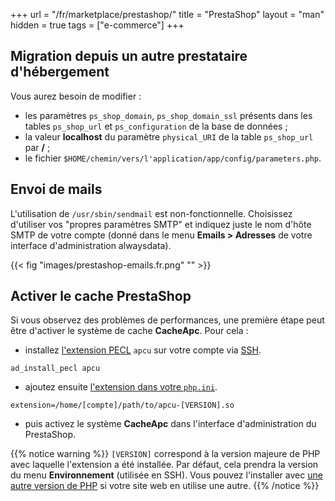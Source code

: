 +++
url = "/fr/marketplace/prestashop/"
title = "PrestaShop"
layout = "man"
hidden = true
tags = ["e-commerce"]
+++

## Migration depuis un autre prestataire d'hébergement

Vous aurez besoin de modifier :

- les paramètres `ps_shop_domain`, `ps_shop_domain_ssl` présents dans les tables `ps_shop_url` et `ps_configuration` de la base de données ;
- la valeur **localhost** du paramètre `physical_URI` de la table `ps_shop_url` par **/** ;
- le fichier `$HOME/chemin/vers/l'application/app/config/parameters.php`.

## Envoi de mails

L'utilisation de `/usr/sbin/sendmail` est non-fonctionnelle. Choisissez d'utiliser vos "propres paramètres SMTP" et indiquez juste le nom d'hôte SMTP de votre compte (donné dans le menu **Emails > Adresses** de votre interface d'administration alwaysdata).

{{< fig "images/prestashop-emails.fr.png" "" >}}

## Activer le cache PrestaShop

Si vous observez des problèmes de performances, une première étape peut être d'activer le système de cache **CacheApc**. Pour cela :

- installez [l'extension PECL](languages/php/extensions#depuis-peclhttpspeclphpnet) `apcu` sur votre compte via [SSH](remote-access/ssh).

```
ad_install_pecl apcu
```

- ajoutez ensuite [l'extension dans votre `php.ini`](languages/php/configuration#paramètres-phpini).

```
extension=/home/[compte]/path/to/apcu-[VERSION].so
```

- puis activez le système **CacheApc** dans l'interface d'administration du PrestaShop.

{{% notice warning %}}
`[VERSION]` correspond à la version majeure de PHP avec laquelle l'extension a été installée. Par défaut, cela prendra la version du menu **Environnement** (utilisée en SSH). Vous pouvez l'installer avec [une autre version de PHP](languages/php/troubleshooting#utiliser-différentes-versions-en-ssh) si votre site web en utilise une autre.
{{% /notice %}}
